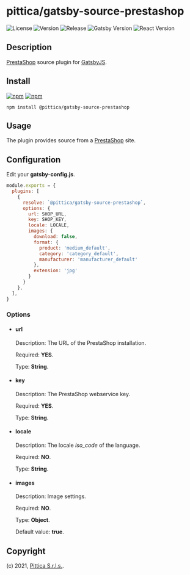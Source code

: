 # pittica/gatsby-source-prestashop

![License](https://img.shields.io/github/license/pittica/gatsby-source-prestashop)
![Version](https://img.shields.io/github/package-json/v/pittica/gatsby-source-prestashop)
![Release](https://img.shields.io/github/v/release/pittica/gatsby-source-prestashop)
![Gatsby Version](https://img.shields.io/npm/dependency-version/@pittica/gatsby-source-prestashop/peer/gatsby)
![React Version](https://img.shields.io/github/package-json/dependency-version/pittica/gatsby-source-prestashop/react)

## Description

[PrestaShop](https://www.prestashop-project.org/) source plugin for [GatsbyJS](https://www.gatsbyjs.org/).

## Install

[![npm](https://img.shields.io/npm/v/@pittica/gatsby-source-prestashop)](https://www.npmjs.com/package/@pittica/gatsby-source-prestashop)
[![npm](https://img.shields.io/npm/dm/@pittica/gatsby-source-prestashop)](https://www.npmjs.com/package/@pittica/gatsby-source-prestashop)

```shell
npm install @pittica/gatsby-source-prestashop
```

## Usage

The plugin provides source from a [PrestaShop](https://www.prestashop-project.org/) site.

## Configuration

Edit your **gatsby-config.js**.

```javascript
module.exports = {
  plugins: [
    {
      resolve: `@pittica/gatsby-source-prestashop`,
      options: {
        url: SHOP_URL,
        key: SHOP_KEY,
        locale: LOCALE,
        images: {
          download: false,
          format: {
            product: 'medium_default',
            category: 'category_default',
            manufacturer: 'manufacturer_default'
          },
          extension: 'jpg'
        }
      }
    },
  ],
}
```
### Options

* #### url
  Description: The URL of the PrestaShop installation.

  Required: **YES**.

  Type: **String**.
* #### key
  Description: The PrestaShop webservice key.

  Required: **YES**.

  Type: **String**.
* #### locale
  Description: The locale *iso_code* of the language.

  Required: **NO**.

  Type: **String**.
* #### images
  Description: Image settings.

  Required: **NO**.

  Type: **Object**.

  Default value: **true**.


## Copyright

(c) 2021, [Pittica S.r.l.s.](https://pittica.com).
